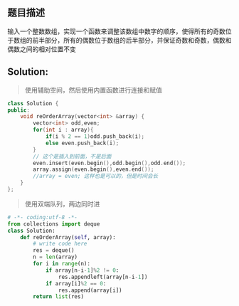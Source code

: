 ## 题目描述
输入一个整数数组，实现一个函数来调整该数组中数字的顺序，使得所有的奇数位于数组的前半部分，所有的偶数位于数组的后半部分，并保证奇数和奇数，偶数和偶数之间的相对位置不变

## Solution:
> 使用辅助空间，然后使用内置函数进行连接和赋值
```c++
class Solution {
public:
    void reOrderArray(vector<int> &array) {
        vector<int> odd,even;
        for(int i : array){
            if(i % 2 == 1)odd.push_back(i);
            else even.push_back(i);
        }
        // 这个是插入到前面，不是后面
        even.insert(even.begin(),odd.begin(),odd.end());
        array.assign(even.begin(),even.end());
        //array = even; 这样也是可以的，但是时间会长
    }
};
```
> 使用双端队列，两边同时进
```python
# -*- coding:utf-8 -*-
from collections import deque
class Solution:
    def reOrderArray(self, array):
        # write code here
        res = deque()
        n = len(array)
        for i in range(n):
            if array[n-i-1]%2 != 0:
                res.appendleft(array[n-i-1])
            if array[i]%2 == 0:
                res.append(array[i])
        return list(res)
```
